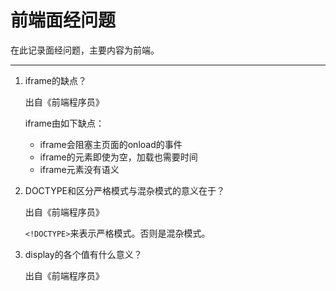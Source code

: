 # 前端面经问题

在此记录面经问题，主要内容为前端。

---

1. iframe的缺点？

   出自《前端程序员》

   iframe由如下缺点：

   + iframe会阻塞主页面的onload的事件
   + iframe的元素即使为空，加载也需要时间
   + iframe元素没有语义

2. DOCTYPE和区分严格模式与混杂模式的意义在于？

   出自《前端程序员》

   ``<!DOCTYPE>``来表示严格模式。否则是混杂模式。

3. display的各个值有什么意义？

   出自《前端程序员》

   
